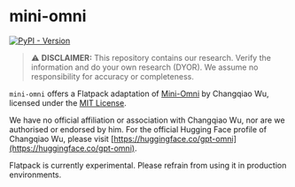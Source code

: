 # mini-omni

[![PyPI - Version](https://img.shields.io/pypi/v/flatpack)](https://pypi.org/project/flatpack/)

> :warning: **DISCLAIMER:** This repository contains our research. Verify the information and do your own research (DYOR). We assume no responsibility for accuracy or completeness.

`mini-omni` offers a Flatpack adaptation of [Mini-Omni](https://github.com/gpt-omni/mini-omni) by Changqiao Wu, licensed under the [MIT License](https://github.com/gpt-omni/mini-omni/blob/main/LICENSE).

We have no official affiliation or association with Changqiao Wu, nor are we authorised or endorsed by him. For the official Hugging Face profile of Changqiao Wu, please visit [https://huggingface.co/gpt-omni](https://huggingface.co/gpt-omni).

Flatpack is currently experimental. Please refrain from using it in production environments.